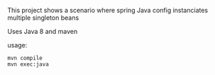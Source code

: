 This project shows a scenario where spring Java config instanciates multiple singleton beans

Uses Java 8 and maven

usage:

    mvn compile
    mvn exec:java
